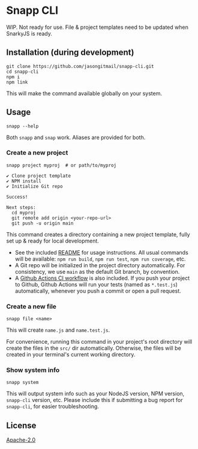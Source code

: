 # Snapp CLI

WIP. Not ready for use. File & project templates need to be updated when
SnarkyJS is ready.

## Installation (during development)

    git clone https://github.com/jasongitmail/snapp-cli.git
    cd snapp-cli
    npm i
    npm link

This will make the command available globally on your system.

## Usage

    snapp --help

Both `snapp` and `snap` work. Aliases are provided for both.

### Create a new project

    snapp project myproj  # or path/to/myproj

    ✔ Clone project template
    ✔ NPM install
    ✔ Initialize Git repo

    Success!

    Next steps:
      cd myproj
      git remote add origin <your-repo-url>
      git push -u origin main

This command creates a directory containing a new project template, fully set up
& ready for local development.

- See the included [README](templates/project/README.md) for usage instructions.
  All usual commands will be available: `npm run build`, `npm run test`,
  `npm run coverage`, etc.
- A Git repo will be initialized in the
  project directory automatically. For consistency, we use `main` as the default
  Git branch, by convention.
- A [Github Actions CI workflow](templates/project/.github/workflows/ci.yml) is
  also included. If you push your project to Github, Github Actions will run
  your tests (named as `*.test.js`) automatically, whenever you push a commit or
  open a pull request.

### Create a new file

    snapp file <name>

This will create `name.js` and `name.test.js`.

For convenience, running this command in your project's root directory will
create the files in the `src/` dir automatically. Otherwise, the files will be
created in your terminal's current working directory.

### Show system info

    snapp system

This will output system info such as your NodeJS version, NPM version,
`snapp-cli` version, etc. Please include this if submitting a bug report for
`snapp-cli`, for easier troubleshooting.

## License

[Apache-2.0](LICENSE)
